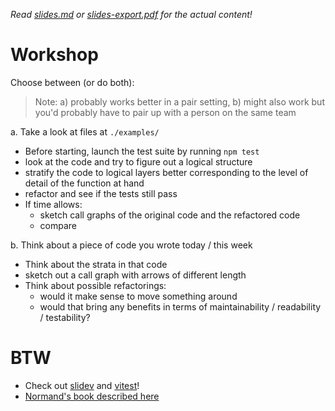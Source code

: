 _Read [slides.md](https://github.com/KnowitJSTSGuild/refactoring-with-stratified-design/blob/master/slides.md) or [slides-export.pdf](https://github.com/KnowitJSTSGuild/refactoring-with-stratified-design/blob/master/slides-export.pdf) for the actual content!_

# Workshop

Choose between (or do both):

> Note: a) probably works better in a pair setting, b) might also work but
> you'd probably have to pair up with a person on the same team

a. Take a look at files at `./examples/`

- Before starting, launch the test suite by running `npm test`
- look at the code and try to figure out a logical structure
- stratify the code to logical layers better corresponding to the level of
  detail of the function at hand
- refactor and see if the tests still pass
- If time allows:
  - sketch call graphs of the original code and the refactored code
  - compare

b. Think about a piece of code you wrote today / this week

- Think about the strata in that code
- sketch out a call graph with arrows of different length
- Think about possible refactorings:
  - would it make sense to move something around
  - would that bring any benefits in terms of maintainability / readability / testability?

# BTW

- Check out [slidev](https://sli.dev) and [vitest](https://vitest.dev)!
- [Normand's book described here](https://www.manning.com/books/grokking-simplicity)
